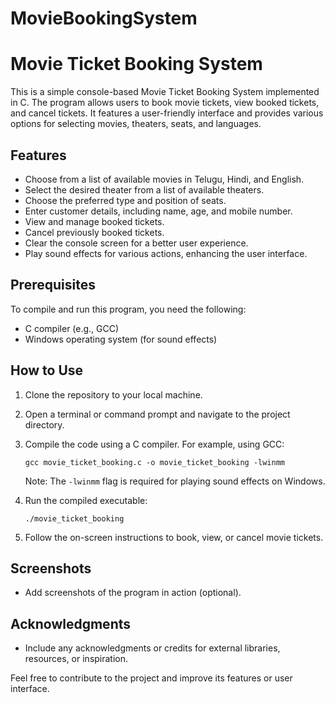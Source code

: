 # MovieBookingSystem
# Movie Ticket Booking System

This is a simple console-based Movie Ticket Booking System implemented in C. The program allows users to book movie tickets, view booked tickets, and cancel tickets. It features a user-friendly interface and provides various options for selecting movies, theaters, seats, and languages.

## Features

- Choose from a list of available movies in Telugu, Hindi, and English.
- Select the desired theater from a list of available theaters.
- Choose the preferred type and position of seats.
- Enter customer details, including name, age, and mobile number.
- View and manage booked tickets.
- Cancel previously booked tickets.
- Clear the console screen for a better user experience.
- Play sound effects for various actions, enhancing the user interface.

## Prerequisites

To compile and run this program, you need the following:

- C compiler (e.g., GCC)
- Windows operating system (for sound effects)

## How to Use

1. Clone the repository to your local machine.
2. Open a terminal or command prompt and navigate to the project directory.
3. Compile the code using a C compiler. For example, using GCC:

   ```
   gcc movie_ticket_booking.c -o movie_ticket_booking -lwinmm
   ```

   Note: The `-lwinmm` flag is required for playing sound effects on Windows.

4. Run the compiled executable:

   ```
   ./movie_ticket_booking
   ```

5. Follow the on-screen instructions to book, view, or cancel movie tickets.

## Screenshots

- Add screenshots of the program in action (optional).


## Acknowledgments

- Include any acknowledgments or credits for external libraries, resources, or inspiration.

Feel free to contribute to the project and improve its features or user interface.
